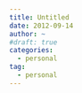 ```yaml
---
title: Untitled
date: 2012-09-14
author: ~
#draft: true
categories:
  - personal
tag:
  - personal
---
```






 






